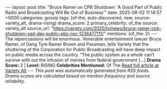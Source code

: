 --- layout: post title: "Bruce Ramer on CPB Shutdown: ‘A Good Part of Public Radio and Broadcasting Will Be Out of Business’" date: 2025-08-02 11:14:57 +0000 categories: gossip tags: [of-the, auto-discovered, new, source-variety_alt, drama-rising] drama_score: 2 primary_celebrity: of_the source: variety_alt source_url: "https://variety.com/2025/tv/news/bruce-ramer-cpb-shutdown-sad-day-public-pbs-npr-1236477111/" mentions: {of_the: 2} --- The repercussions will be enormous. Venerable entertainment lawyer Bruce Ramer, of Gang Tyre Ramer Brown and Passman, tells Variety that the shuttering of the Corporation for Public Broadcasting will have deep impact on public media across the country. “The public system as a whole can’t survive with out the infusion of monies from federal government […] **Drama Score:** 2 | **Level:** RISING **Celebrities Mentioned:** Of The [Read full article at Variety Alt](https://variety.com/2025/tv/news/bruce-ramer-cpb-shutdown-sad-day-public-pbs-npr-1236477111/) --- *This post was automatically generated from RSS feeds. Drama scores are calculated based on mention frequency and source reliability.*